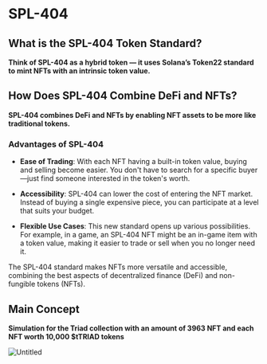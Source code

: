 # SPL-404

## What is the SPL-404 Token Standard?

**Think of SPL-404 as a hybrid token — it uses Solana’s Token22 standard to mint NFTs with an intrinsic token value.**

## How Does SPL-404 Combine DeFi and NFTs?

**SPL-404 combines DeFi and NFTs by enabling NFT assets to be more like traditional tokens.**

### Advantages of SPL-404

- **Ease of Trading**: With each NFT having a built-in token value, buying and selling become easier. You don't have to search for a specific buyer—just find someone interested in the token's worth.
  
- **Accessibility**: SPL-404 can lower the cost of entering the NFT market. Instead of buying a single expensive piece, you can participate at a level that suits your budget.

- **Flexible Use Cases**: This new standard opens up various possibilities. For example, in a game, an SPL-404 NFT might be an in-game item with a token value, making it easier to trade or sell when you no longer need it.

The SPL-404 standard makes NFTs more versatile and accessible, combining the best aspects of decentralized finance (DeFi) and non-fungible tokens (NFTs).

## Main Concept

**Simulation for the Triad collection with an amount of 3963 NFT and each NFT worth 10,000 $tTRIAD tokens**


![Untitled](https://github.com/triadxyz/spl-404/assets/37663993/3b4cad7f-da6b-41bf-8462-4c33b1674a68)

